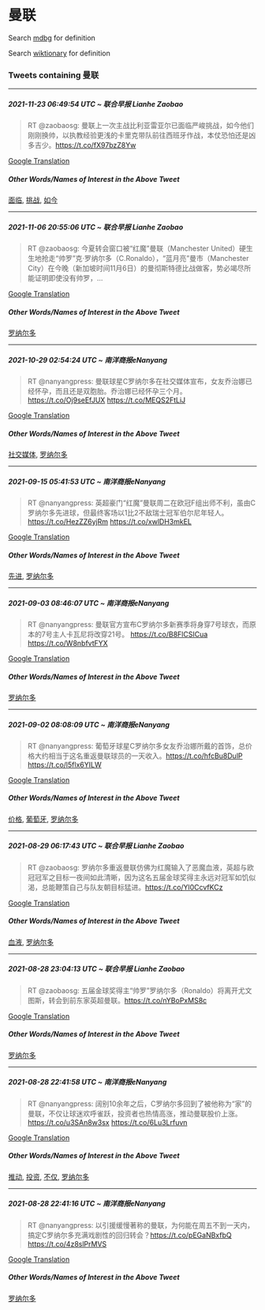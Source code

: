 # 曼联

Search [mdbg](https://www.mdbg.net/chinese/dictionary?page=worddict&wdrst=0&wdqb=曼联) for definition

Search [wiktionary](https://en.wiktionary.org/wiki/曼联) for definition

### Tweets containing 曼联

___
##### 2021-11-23 06:49:54 UTC ~ 联合早报 Lianhe Zaobao
> RT @zaobaosg: 曼联上一次主战比利亚雷亚尔已面临严峻挑战，如今他们刚刚换帅，以执教经验更浅的卡里克带队前往西班牙作战，本仗恐怕还是凶多吉少。https://t.co/fX97bzZ8Yw

[Google Translation](https://translate.google.com/?hi=en&tab=TT&sl=zh-CN&tl=en&op=translate&text=RT+%40zaobaosg%3A+%E6%9B%BC%E8%81%94%E4%B8%8A%E4%B8%80%E6%AC%A1%E4%B8%BB%E6%88%98%E6%AF%94%E5%88%A9%E4%BA%9A%E9%9B%B7%E4%BA%9A%E5%B0%94%E5%B7%B2%E9%9D%A2%E4%B8%B4%E4%B8%A5%E5%B3%BB%E6%8C%91%E6%88%98%EF%BC%8C%E5%A6%82%E4%BB%8A%E4%BB%96%E4%BB%AC%E5%88%9A%E5%88%9A%E6%8D%A2%E5%B8%85%EF%BC%8C%E4%BB%A5%E6%89%A7%E6%95%99%E7%BB%8F%E9%AA%8C%E6%9B%B4%E6%B5%85%E7%9A%84%E5%8D%A1%E9%87%8C%E5%85%8B%E5%B8%A6%E9%98%9F%E5%89%8D%E5%BE%80%E8%A5%BF%E7%8F%AD%E7%89%99%E4%BD%9C%E6%88%98%EF%BC%8C%E6%9C%AC%E4%BB%97%E6%81%90%E6%80%95%E8%BF%98%E6%98%AF%E5%87%B6%E5%A4%9A%E5%90%89%E5%B0%91%E3%80%82https%3A%2F%2Ft.co%2FfX97bzZ8Yw)
##### Other Words/Names of Interest in the Above Tweet
[面临](面临.md), [挑战](挑战.md), [如今](如今.md)
___
##### 2021-11-06 20:55:06 UTC ~ 联合早报 Lianhe Zaobao
> RT @zaobaosg: 今夏转会窗口被“红魔”曼联（Manchester United）硬生生地抢走“帅罗”克·罗纳尔多（C.Ronaldo），“蓝月亮”曼市（Manchester City）在今晚（新加坡时间11月6日）的曼彻斯特德比战做客，势必竭尽所能证明即使没有帅罗，…

[Google Translation](https://translate.google.com/?hi=en&tab=TT&sl=zh-CN&tl=en&op=translate&text=RT+%40zaobaosg%3A+%E4%BB%8A%E5%A4%8F%E8%BD%AC%E4%BC%9A%E7%AA%97%E5%8F%A3%E8%A2%AB%E2%80%9C%E7%BA%A2%E9%AD%94%E2%80%9D%E6%9B%BC%E8%81%94%EF%BC%88Manchester+United%EF%BC%89%E7%A1%AC%E7%94%9F%E7%94%9F%E5%9C%B0%E6%8A%A2%E8%B5%B0%E2%80%9C%E5%B8%85%E7%BD%97%E2%80%9D%E5%85%8B%C2%B7%E7%BD%97%E7%BA%B3%E5%B0%94%E5%A4%9A%EF%BC%88C.Ronaldo%EF%BC%89%EF%BC%8C%E2%80%9C%E8%93%9D%E6%9C%88%E4%BA%AE%E2%80%9D%E6%9B%BC%E5%B8%82%EF%BC%88Manchester+City%EF%BC%89%E5%9C%A8%E4%BB%8A%E6%99%9A%EF%BC%88%E6%96%B0%E5%8A%A0%E5%9D%A1%E6%97%B6%E9%97%B411%E6%9C%886%E6%97%A5%EF%BC%89%E7%9A%84%E6%9B%BC%E5%BD%BB%E6%96%AF%E7%89%B9%E5%BE%B7%E6%AF%94%E6%88%98%E5%81%9A%E5%AE%A2%EF%BC%8C%E5%8A%BF%E5%BF%85%E7%AB%AD%E5%B0%BD%E6%89%80%E8%83%BD%E8%AF%81%E6%98%8E%E5%8D%B3%E4%BD%BF%E6%B2%A1%E6%9C%89%E5%B8%85%E7%BD%97%EF%BC%8C%E2%80%A6)
##### Other Words/Names of Interest in the Above Tweet
[罗纳尔多](罗纳尔多.md)
___
##### 2021-10-29 02:54:24 UTC ~ 南洋商报eNanyang
> RT @nanyangpress: 曼联球星C罗纳尔多在社交媒体宣布，女友乔治娜已经怀孕，而且还是双胞胎。乔治娜已经怀孕三个月。https://t.co/Oj9seEfJUX https://t.co/MEQS2FtLiJ

[Google Translation](https://translate.google.com/?hi=en&tab=TT&sl=zh-CN&tl=en&op=translate&text=RT+%40nanyangpress%3A+%E6%9B%BC%E8%81%94%E7%90%83%E6%98%9FC%E7%BD%97%E7%BA%B3%E5%B0%94%E5%A4%9A%E5%9C%A8%E7%A4%BE%E4%BA%A4%E5%AA%92%E4%BD%93%E5%AE%A3%E5%B8%83%EF%BC%8C%E5%A5%B3%E5%8F%8B%E4%B9%94%E6%B2%BB%E5%A8%9C%E5%B7%B2%E7%BB%8F%E6%80%80%E5%AD%95%EF%BC%8C%E8%80%8C%E4%B8%94%E8%BF%98%E6%98%AF%E5%8F%8C%E8%83%9E%E8%83%8E%E3%80%82%E4%B9%94%E6%B2%BB%E5%A8%9C%E5%B7%B2%E7%BB%8F%E6%80%80%E5%AD%95%E4%B8%89%E4%B8%AA%E6%9C%88%E3%80%82https%3A%2F%2Ft.co%2FOj9seEfJUX+https%3A%2F%2Ft.co%2FMEQS2FtLiJ)
##### Other Words/Names of Interest in the Above Tweet
[社交媒体](社交媒体.md), [罗纳尔多](罗纳尔多.md)
___
##### 2021-09-15 05:41:53 UTC ~ 南洋商报eNanyang
> RT @nanyangpress: 英超豪门“红魔”曼联周二在欧冠F组出师不利，虽由C罗纳尔多先进球，但最终客场以1比2不敌瑞士冠军伯尔尼年轻人。https://t.co/HezZZ6yjRm https://t.co/xwlDH3mkEL

[Google Translation](https://translate.google.com/?hi=en&tab=TT&sl=zh-CN&tl=en&op=translate&text=RT+%40nanyangpress%3A+%E8%8B%B1%E8%B6%85%E8%B1%AA%E9%97%A8%E2%80%9C%E7%BA%A2%E9%AD%94%E2%80%9D%E6%9B%BC%E8%81%94%E5%91%A8%E4%BA%8C%E5%9C%A8%E6%AC%A7%E5%86%A0F%E7%BB%84%E5%87%BA%E5%B8%88%E4%B8%8D%E5%88%A9%EF%BC%8C%E8%99%BD%E7%94%B1C%E7%BD%97%E7%BA%B3%E5%B0%94%E5%A4%9A%E5%85%88%E8%BF%9B%E7%90%83%EF%BC%8C%E4%BD%86%E6%9C%80%E7%BB%88%E5%AE%A2%E5%9C%BA%E4%BB%A51%E6%AF%942%E4%B8%8D%E6%95%8C%E7%91%9E%E5%A3%AB%E5%86%A0%E5%86%9B%E4%BC%AF%E5%B0%94%E5%B0%BC%E5%B9%B4%E8%BD%BB%E4%BA%BA%E3%80%82https%3A%2F%2Ft.co%2FHezZZ6yjRm+https%3A%2F%2Ft.co%2FxwlDH3mkEL)
##### Other Words/Names of Interest in the Above Tweet
[先进](先进.md), [罗纳尔多](罗纳尔多.md)
___
##### 2021-09-03 08:46:07 UTC ~ 南洋商报eNanyang
> RT @nanyangpress: 曼联官方宣布C罗纳尔多新赛季将身穿7号球衣，而原本的7号主人卡瓦尼将改穿21号。  https://t.co/B8FlCSICua https://t.co/W8nbfvtFYX

[Google Translation](https://translate.google.com/?hi=en&tab=TT&sl=zh-CN&tl=en&op=translate&text=RT+%40nanyangpress%3A+%E6%9B%BC%E8%81%94%E5%AE%98%E6%96%B9%E5%AE%A3%E5%B8%83C%E7%BD%97%E7%BA%B3%E5%B0%94%E5%A4%9A%E6%96%B0%E8%B5%9B%E5%AD%A3%E5%B0%86%E8%BA%AB%E7%A9%BF7%E5%8F%B7%E7%90%83%E8%A1%A3%EF%BC%8C%E8%80%8C%E5%8E%9F%E6%9C%AC%E7%9A%847%E5%8F%B7%E4%B8%BB%E4%BA%BA%E5%8D%A1%E7%93%A6%E5%B0%BC%E5%B0%86%E6%94%B9%E7%A9%BF21%E5%8F%B7%E3%80%82++https%3A%2F%2Ft.co%2FB8FlCSICua+https%3A%2F%2Ft.co%2FW8nbfvtFYX)
##### Other Words/Names of Interest in the Above Tweet
[罗纳尔多](罗纳尔多.md)
___
##### 2021-09-02 08:08:09 UTC ~ 南洋商报eNanyang
> RT @nanyangpress: 葡萄牙球星C罗纳尔多女友乔治娜所戴的首饰，总价格大约相当于这名重返曼联球员的一天收入。https://t.co/hfcBu8DulP https://t.co/l5flx6YILW

[Google Translation](https://translate.google.com/?hi=en&tab=TT&sl=zh-CN&tl=en&op=translate&text=RT+%40nanyangpress%3A+%E8%91%A1%E8%90%84%E7%89%99%E7%90%83%E6%98%9FC%E7%BD%97%E7%BA%B3%E5%B0%94%E5%A4%9A%E5%A5%B3%E5%8F%8B%E4%B9%94%E6%B2%BB%E5%A8%9C%E6%89%80%E6%88%B4%E7%9A%84%E9%A6%96%E9%A5%B0%EF%BC%8C%E6%80%BB%E4%BB%B7%E6%A0%BC%E5%A4%A7%E7%BA%A6%E7%9B%B8%E5%BD%93%E4%BA%8E%E8%BF%99%E5%90%8D%E9%87%8D%E8%BF%94%E6%9B%BC%E8%81%94%E7%90%83%E5%91%98%E7%9A%84%E4%B8%80%E5%A4%A9%E6%94%B6%E5%85%A5%E3%80%82https%3A%2F%2Ft.co%2FhfcBu8DulP+https%3A%2F%2Ft.co%2Fl5flx6YILW)
##### Other Words/Names of Interest in the Above Tweet
[价格](价格.md), [葡萄牙](葡萄牙.md), [罗纳尔多](罗纳尔多.md)
___
##### 2021-08-29 06:17:43 UTC ~ 联合早报 Lianhe Zaobao
> RT @zaobaosg: 罗纳尔多重返曼联仿佛为红魔输入了恶魔血液，英超与欧冠冠军之目标一夜间如此清晰，因为这名五届金球奖得主永远对冠军如饥似渴，总能鞭策自己与队友朝目标猛进。https://t.co/Yl0CcvfKCz

[Google Translation](https://translate.google.com/?hi=en&tab=TT&sl=zh-CN&tl=en&op=translate&text=RT+%40zaobaosg%3A+%E7%BD%97%E7%BA%B3%E5%B0%94%E5%A4%9A%E9%87%8D%E8%BF%94%E6%9B%BC%E8%81%94%E4%BB%BF%E4%BD%9B%E4%B8%BA%E7%BA%A2%E9%AD%94%E8%BE%93%E5%85%A5%E4%BA%86%E6%81%B6%E9%AD%94%E8%A1%80%E6%B6%B2%EF%BC%8C%E8%8B%B1%E8%B6%85%E4%B8%8E%E6%AC%A7%E5%86%A0%E5%86%A0%E5%86%9B%E4%B9%8B%E7%9B%AE%E6%A0%87%E4%B8%80%E5%A4%9C%E9%97%B4%E5%A6%82%E6%AD%A4%E6%B8%85%E6%99%B0%EF%BC%8C%E5%9B%A0%E4%B8%BA%E8%BF%99%E5%90%8D%E4%BA%94%E5%B1%8A%E9%87%91%E7%90%83%E5%A5%96%E5%BE%97%E4%B8%BB%E6%B0%B8%E8%BF%9C%E5%AF%B9%E5%86%A0%E5%86%9B%E5%A6%82%E9%A5%A5%E4%BC%BC%E6%B8%B4%EF%BC%8C%E6%80%BB%E8%83%BD%E9%9E%AD%E7%AD%96%E8%87%AA%E5%B7%B1%E4%B8%8E%E9%98%9F%E5%8F%8B%E6%9C%9D%E7%9B%AE%E6%A0%87%E7%8C%9B%E8%BF%9B%E3%80%82https%3A%2F%2Ft.co%2FYl0CcvfKCz)
##### Other Words/Names of Interest in the Above Tweet
[血液](血液.md), [罗纳尔多](罗纳尔多.md)
___
##### 2021-08-28 23:04:13 UTC ~ 联合早报 Lianhe Zaobao
> RT @zaobaosg: 五届金球奖得主“帅罗”罗纳尔多（Ronaldo）将离开尤文图斯，转会到前东家英超曼联。https://t.co/nYBoPxMS8c

[Google Translation](https://translate.google.com/?hi=en&tab=TT&sl=zh-CN&tl=en&op=translate&text=RT+%40zaobaosg%3A+%E4%BA%94%E5%B1%8A%E9%87%91%E7%90%83%E5%A5%96%E5%BE%97%E4%B8%BB%E2%80%9C%E5%B8%85%E7%BD%97%E2%80%9D%E7%BD%97%E7%BA%B3%E5%B0%94%E5%A4%9A%EF%BC%88Ronaldo%EF%BC%89%E5%B0%86%E7%A6%BB%E5%BC%80%E5%B0%A4%E6%96%87%E5%9B%BE%E6%96%AF%EF%BC%8C%E8%BD%AC%E4%BC%9A%E5%88%B0%E5%89%8D%E4%B8%9C%E5%AE%B6%E8%8B%B1%E8%B6%85%E6%9B%BC%E8%81%94%E3%80%82https%3A%2F%2Ft.co%2FnYBoPxMS8c)
##### Other Words/Names of Interest in the Above Tweet
[罗纳尔多](罗纳尔多.md)
___
##### 2021-08-28 22:41:58 UTC ~ 南洋商报eNanyang
> RT @nanyangpress: 阔别10余年之后，C罗纳尔多回到了被他称为“家”的曼联，不仅让球迷欢呼雀跃，投资者也热情高涨，推动曼联股价上涨。https://t.co/u3SAn8w3sx https://t.co/6Lu3Lrfuvn

[Google Translation](https://translate.google.com/?hi=en&tab=TT&sl=zh-CN&tl=en&op=translate&text=RT+%40nanyangpress%3A+%E9%98%94%E5%88%AB10%E4%BD%99%E5%B9%B4%E4%B9%8B%E5%90%8E%EF%BC%8CC%E7%BD%97%E7%BA%B3%E5%B0%94%E5%A4%9A%E5%9B%9E%E5%88%B0%E4%BA%86%E8%A2%AB%E4%BB%96%E7%A7%B0%E4%B8%BA%E2%80%9C%E5%AE%B6%E2%80%9D%E7%9A%84%E6%9B%BC%E8%81%94%EF%BC%8C%E4%B8%8D%E4%BB%85%E8%AE%A9%E7%90%83%E8%BF%B7%E6%AC%A2%E5%91%BC%E9%9B%80%E8%B7%83%EF%BC%8C%E6%8A%95%E8%B5%84%E8%80%85%E4%B9%9F%E7%83%AD%E6%83%85%E9%AB%98%E6%B6%A8%EF%BC%8C%E6%8E%A8%E5%8A%A8%E6%9B%BC%E8%81%94%E8%82%A1%E4%BB%B7%E4%B8%8A%E6%B6%A8%E3%80%82https%3A%2F%2Ft.co%2Fu3SAn8w3sx+https%3A%2F%2Ft.co%2F6Lu3Lrfuvn)
##### Other Words/Names of Interest in the Above Tweet
[推动](推动.md), [投资](投资.md), [不仅](不仅.md), [罗纳尔多](罗纳尔多.md)
___
##### 2021-08-28 22:41:16 UTC ~ 南洋商报eNanyang
> RT @nanyangpress: 以引援缓慢著称的曼联，为何能在周五不到一天内，搞定C罗纳尔多充满戏剧性的回归转会？https://t.co/pEGaNBxfbQ https://t.co/4z8slPrMVS

[Google Translation](https://translate.google.com/?hi=en&tab=TT&sl=zh-CN&tl=en&op=translate&text=RT+%40nanyangpress%3A+%E4%BB%A5%E5%BC%95%E6%8F%B4%E7%BC%93%E6%85%A2%E8%91%97%E7%A7%B0%E7%9A%84%E6%9B%BC%E8%81%94%EF%BC%8C%E4%B8%BA%E4%BD%95%E8%83%BD%E5%9C%A8%E5%91%A8%E4%BA%94%E4%B8%8D%E5%88%B0%E4%B8%80%E5%A4%A9%E5%86%85%EF%BC%8C%E6%90%9E%E5%AE%9AC%E7%BD%97%E7%BA%B3%E5%B0%94%E5%A4%9A%E5%85%85%E6%BB%A1%E6%88%8F%E5%89%A7%E6%80%A7%E7%9A%84%E5%9B%9E%E5%BD%92%E8%BD%AC%E4%BC%9A%EF%BC%9Fhttps%3A%2F%2Ft.co%2FpEGaNBxfbQ+https%3A%2F%2Ft.co%2F4z8slPrMVS)
##### Other Words/Names of Interest in the Above Tweet
[罗纳尔多](罗纳尔多.md)

